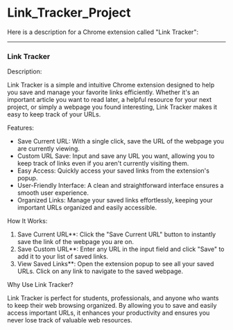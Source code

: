 # Link_Tracker_Project
Here is a description for a Chrome extension called "Link Tracker":

---

### Link Tracker

Description:

Link Tracker is a simple and intuitive Chrome extension designed to help you save and manage your favorite links efficiently. Whether it's an important article you want to read later, a helpful resource for your next project, or simply a webpage you found interesting, Link Tracker makes it easy to keep track of your URLs.

Features:

- Save Current URL: With a single click, save the URL of the webpage you are currently viewing.
- Custom URL Save: Input and save any URL you want, allowing you to keep track of links even if you aren't currently visiting them.
- Easy Access: Quickly access your saved links from the extension's popup.
- User-Friendly Interface: A clean and straightforward interface ensures a smooth user experience.
- Organized Links: Manage your saved links effortlessly, keeping your important URLs organized and easily accessible.

How It Works:

1. Save Current URL**: Click the "Save Current URL" button to instantly save the link of the webpage you are on.
2. Save Custom URL**: Enter any URL in the input field and click "Save" to add it to your list of saved links.
3. View Saved Links**: Open the extension popup to see all your saved URLs. Click on any link to navigate to the saved webpage.

Why Use Link Tracker?

Link Tracker is perfect for students, professionals, and anyone who wants to keep their web browsing organized. By allowing you to save and easily access important URLs, it enhances your productivity and ensures you never lose track of valuable web resources.
